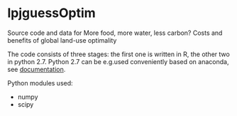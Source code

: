 # lpjguessOptim
Source code and data for More food, more water, less carbon? Costs and benefits of global land-use optimality

The code consists of three stages: 
the first one is written in R, the other two in python 2.7.
Python 2.7 can be e.g.used conveniently based on anaconda, see [documentation](https://docs.anaconda.com/free/anaconda/configurations/switch-environment/).

Python modules used: 

  - numpy
  - scipy
